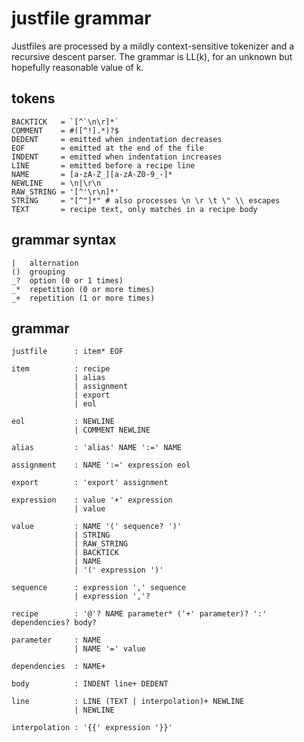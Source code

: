 justfile grammar
================

Justfiles are processed by a mildly context-sensitive tokenizer
and a recursive descent parser. The grammar is LL(k), for an
unknown but hopefully reasonable value of k.

tokens
------

```
BACKTICK   = `[^`\n\r]*`
COMMENT    = #([^!].*)?$
DEDENT     = emitted when indentation decreases
EOF        = emitted at the end of the file
INDENT     = emitted when indentation increases
LINE       = emitted before a recipe line
NAME       = [a-zA-Z_][a-zA-Z0-9_-]*
NEWLINE    = \n|\r\n
RAW_STRING = '[^'\r\n]*'
STRING     = "[^"]*" # also processes \n \r \t \" \\ escapes
TEXT       = recipe text, only matches in a recipe body
```

grammar syntax
--------------

```
|   alternation
()  grouping
_?  option (0 or 1 times)
_*  repetition (0 or more times)
_+  repetition (1 or more times)
```

grammar
-------

```
justfile      : item* EOF

item          : recipe
              | alias
              | assignment
              | export
              | eol

eol           : NEWLINE
              | COMMENT NEWLINE

alias         : 'alias' NAME ':=' NAME

assignment    : NAME ':=' expression eol

export        : 'export' assignment

expression    : value '+' expression
              | value

value         : NAME '(' sequence? ')'
              | STRING
              | RAW_STRING
              | BACKTICK
              | NAME
              | '(' expression ')'

sequence      : expression ',' sequence
              | expression ','?

recipe        : '@'? NAME parameter* ('+' parameter)? ':' dependencies? body?

parameter     : NAME
              | NAME '=' value

dependencies  : NAME+

body          : INDENT line+ DEDENT

line          : LINE (TEXT | interpolation)+ NEWLINE
              | NEWLINE

interpolation : '{{' expression '}}'
```
